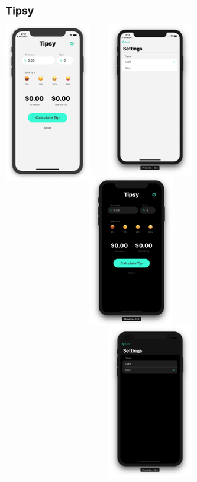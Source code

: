 # Tipsy

<p align="center">
  <img align="left" src="https://github.com/marlonjames71/Tipsy/blob/master/Screen%20Shot%202019-08-07%20at%202.12.10%20PM.png" width="45%" height="45%"> <img align="right" src="https://github.com/marlonjames71/Tipsy/blob/master/Screen%20Shot%202019-08-07%20at%202.12.17%20PM.png" width="45%" height="45%">
  
  <img align="left" src="https://github.com/marlonjames71/Tipsy/blob/master/Screen%20Shot%202019-08-07%20at%202.12.28%20PM.png" width="45%" height="45%"> <img align="right" src="https://github.com/marlonjames71/Tipsy/blob/master/Screen%20Shot%202019-08-07%20at%202.12.34%20PM.png" width="45%" height="45%">
</p>
